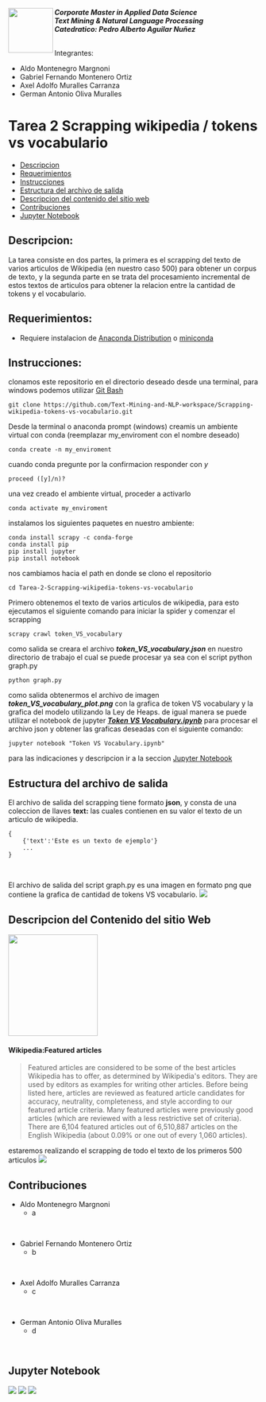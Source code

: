 <a href="https://www.uvg.edu.gt/"><img align="left" src="https://www.uvg.edu.gt/wp-content/uploads/socialshare-logo.jpg" width="90" height="90"></a>
**_Corporate Master in Applied Data Science_**<br/>
**_Text Mining & Natural Language Processing_**<br/>
**_Catedratico: Pedro Alberto Aguilar Nuñez_**<br/>
<br/>

Integrantes:
- Aldo Montenegro Margnoni
- Gabriel Fernando Montenero Ortiz
- Axel Adolfo Muralles Carranza
- German Antonio Oliva Muralles

# Tarea 2 Scrapping wikipedia / tokens vs vocabulario

- [Descripcion](#descripcion)
- [Requerimientos](#requerimientos)
- [Instrucciones](#instrucciones)
- [Estructura del archivo de salida](#estructura-del-archivo-de-salida)
- [Descripcion del contenido del sitio web](#descripcion-del-contenido-del-sitio-web)
- [Contribuciones](#contribuciones)
- [Jupyter Notebook](#jupyter-notebook)


## Descripcion:

La tarea consiste en dos partes, la primera es el scrapping del texto de varios articulos de Wikipedia (en nuestro caso 500) para obtener un corpus de texto,
y la segunda parte en se trata del procesamiento incremental de estos textos de articulos para obtener la relacion entre la cantidad de tokens y el vocabulario.
## Requerimientos:
- Requiere instalacion de [Anaconda Distribution](https://www.anaconda.com/products/distribution) o [miniconda](https://docs.conda.io/en/latest/miniconda.html)

## Instrucciones:

clonamos este repositorio en el directorio deseado desde una terminal, para windows podemos utilizar [Git Bash](https://gitforwindows.org/) 
```
git clone https://github.com/Text-Mining-and-NLP-workspace/Scrapping-wikipedia-tokens-vs-vocabulario.git
```
Desde la terminal o anaconda prompt (windows) creamis un ambiente virtual con conda (reemplazar my_enviroment con el nombre deseado)
```
conda create -n my_enviroment
```
cuando conda pregunte por la confirmacion responder con _y_
```
proceed ([y]/n)?
```
una vez creado el ambiente virtual, proceder a activarlo
```
conda activate my_enviroment
```
instalamos los siguientes paquetes en nuestro ambiente:
```
conda install scrapy -c conda-forge
conda install pip
pip install jupyter
pip install notebook
```
nos cambiamos hacia el path en donde se clono el repositorio
```
cd Tarea-2-Scrapping-wikipedia-tokens-vs-vocabulario
```
Primero obtenemos el texto de varios articulos de wikipedia, para esto ejecutamos el siguiente comando para iniciar la spider y comenzar el scrapping
```
scrapy crawl token_VS_vocabulary
```
como salida se creara el archivo **_token_VS_vocabulary.json_** en nuestro directorio de trabajo el cual se puede procesar ya sea con el script python graph.py
```
python graph.py
```
como salida obtenermos el archivo de imagen **_token_VS_vocabulary_plot.png_** con la grafica de token VS vocabulary y la grafica del modelo utilizando la Ley de Heaps.
de igual manera se puede utilizar el notebook de jupyter [**_Token VS Vocabulary.ipynb_**](#jupyter-notebook) para procesar el archivo json y obtener las graficas deseadas
con el siguiente comando:

```
jupyter notebook "Token VS Vocabulary.ipynb"
```
para las indicaciones y descripcion ir a la seccion [Jupyter Notebook](#jupyter-notebook)


## Estructura del archivo de salida

El archivo de salida del scrapping tiene formato **json**, y consta de una coleccion de llaves  **text:** las cuales contienen en su valor el texto de un articulo de wikipedia.
<br/>
```
{
	{'text':'Este es un texto de ejemplo'} 
	...
}
```
<br/>

El archivo de salida del script graph.py es una imagen en formato png que contiene la grafica de cantidad de tokens VS vocabulario.
<img src="https://lh3.googleusercontent.com/9rWqXksk9MAw9Kf2EYW4tDWqpSpDKKRG2TxMXpr16Q1Rejhy96K36zVzjnBSd3K0wmSy3TT-DGd3nuvP4OKnGXHl4EsSh422NX7OJJvne5_WUZobeN7TwX1PtvsqkvP_Fgt_j72ZcQ=w2400" />
<br/>
## Descripcion del Contenido del sitio Web 

<a href="https://en.wikipedia.org/wiki/Wikipedia:Featured_articles"><img src="https://upload.wikimedia.org/wikipedia/commons/thumb/b/b3/Wikipedia-logo-v2-en.svg/892px-Wikipedia-logo-v2-en.svg.png"  width="180" height="204"></a>
#### Wikipedia:Featured articles
> Featured articles are considered to be some of the best articles Wikipedia has to offer, as determined by Wikipedia's editors. They are used by editors as examples for writing other articles. Before being listed here, articles are reviewed as featured article candidates for accuracy, neutrality, completeness, and style according to our featured article criteria. Many featured articles were previously good articles (which are reviewed with a less restrictive set of criteria). There are 6,104 featured articles out of 6,510,887 articles on the English Wikipedia (about 0.09% or one out of every 1,060 articles).

estaremos realizando el scrapping de todo el texto de los primeros 500 articulos
<img src="https://lh3.googleusercontent.com/lCt8mzUjZNvnEuuNEAsnfUK9aMhi6VJdz4r6xS0HWN4uxRJRTM4Ar1lRF9NEhUq5N4Uky1dxyzLmVQdQyL-Aj1Unnz3kb_9Z49D2OOBWhFbOS4aZSF1AosGOU6K5mM7LDeYZXgINxQ=w2400">

## Contribuciones

- Aldo Montenegro Margnoni
    - a
<br/>

- Gabriel Fernando Montenero Ortiz
    - b
    
<br/>

- Axel Adolfo Muralles Carranza
    - c

<br/>

- German Antonio Oliva Muralles
    - d
<br/>

## Jupyter Notebook


<img src="https://lh3.googleusercontent.com/GeIgbY-rXa7Jz4bhPvdTWv8QVYct24fJ3JLbFhT-UWdjvd9MyijaEPUTywyCWEYz2xaVxEAKtwspC_4XruxyA24EISfc5XjSiRxd6FPABTwb0s12etOoPlXHCP7br5NNNlGquSirYw=w2400" >

<img src="https://lh3.googleusercontent.com/lg88Jui-4n_ed83C8v6EukIEdJTkSwk1AlCvSoTIvRltb39FsBIY8VRW-90XBxzdhqt5Pzmuqu5akAy8l59kB1ZGdIfLvE2QwJw7A1qeGwIp0bmA3BkkaEKhEPId-cTxgrBiE7lsfw=w2400">

<img src="https://lh3.googleusercontent.com/HWJcfSZYnY2YmF7I1CacR8Bqog8mzU3-rROu3xMufJcEwR2V59znu30Mz2KYS1BYKV9ON6O_OhqdDZPn12Lk6CfChlG8VAbUgb_l_2OtBHUUO156RkbY5Ons7OA6MvvYJGp5uGUd6A=w2400" >